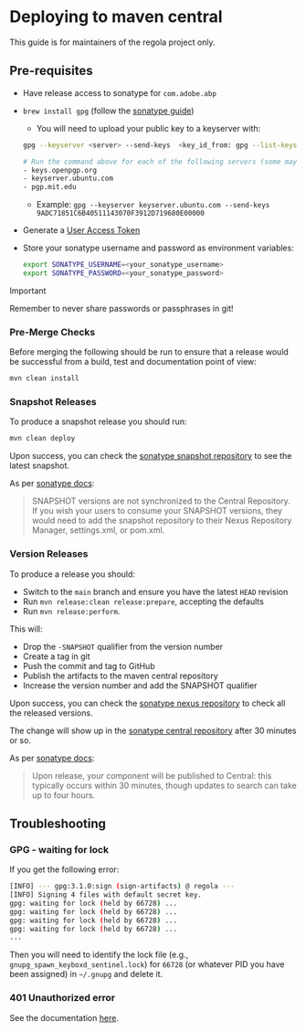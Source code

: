 # Deploying to maven central

This guide is for maintainers of the regola project only.

## Pre-requisites

- Have release access to sonatype for `com.adobe.abp`
- `brew install gpg` (follow the [sonatype guide](https://central.sonatype.org/publish/requirements/gpg/))
    - You will need to upload your public key to a keyserver with:
  ```sh
  gpg --keyserver <server> --send-keys  <key_id_from: gpg --list-keys>
  
  # Run the command above for each of the following servers (some may not respond):
  - keys.openpgp.org
  - keyserver.ubuntu.com
  - pgp.mit.edu
  ```

  - Example: `gpg --keyserver keyserver.ubuntu.com --send-keys 9ADC71851C6B40511143070F3912D719680E00000`
- Generate a [User Access Token](https://central.sonatype.org/publish/generate-token/)
- Store your sonatype username and password as environment variables:
  ```sh
  export SONATYPE_USERNAME=<your_sonatype_username>
  export SONATYPE_PASSWORD=<your_sonatype_password>
  ```

> [!IMPORTANT]
> Remember to never share passwords or passphrases in git!

### Pre-Merge Checks

Before merging the following should be run to ensure that a release would be successful from a build, test and documentation point of view:

```sh
mvn clean install
```

### Snapshot Releases

To produce a snapshot release you should run:

```sh
mvn clean deploy
```

Upon success, you can check the [sonatype snapshot repository](https://oss.sonatype.org/content/repositories/snapshots/com/adobe/abp/regola/) to see the latest snapshot.

As per [sonatype docs](https://central.sonatype.org/publish/publish-maven/#performing-a-snapshot-deployment):

> SNAPSHOT versions are not synchronized to the Central Repository. 
> If you wish your users to consume your SNAPSHOT versions, 
> they would need to add the snapshot repository to their Nexus Repository Manager, settings.xml, or pom.xml.

### Version Releases

To produce a release you should:

- Switch to the `main` branch and ensure you have the latest `HEAD` revision
- Run `mvn release:clean release:prepare`, accepting the defaults
- Run `mvn release:perform`.

This will:
- Drop the `-SNAPSHOT` qualifier from the version number
- Create a tag in git
- Push the commit and tag to GitHub
- Publish the artifacts to the maven central repository
- Increase the version number and add the SNAPSHOT qualifier

Upon success, you can check the [sonatype nexus repository](https://oss.sonatype.org/#nexus-search;quick~regola) to check all the released versions.

The change will show up in the [sonatype central repository](https://central.sonatype.com/artifact/com.adobe.abp/regola) after 30 minutes or so.

As per [sonatype docs](https://central.sonatype.org/publish/publish-guide/#releasing-to-central):

> Upon release, your component will be published to Central: this typically occurs within 30 minutes, 
> though updates to search can take up to four hours.

## Troubleshooting

### GPG - waiting for lock

If you get the following error:

```sh
[INFO] --- gpg:3.1.0:sign (sign-artifacts) @ regola ---
[INFO] Signing 4 files with default secret key.
gpg: waiting for lock (held by 66728) ...
gpg: waiting for lock (held by 66728) ...
gpg: waiting for lock (held by 66728) ...
gpg: waiting for lock (held by 66728) ...
...
```

Then you will need to identify the lock file (e.g., `gnupg_spawn_keyboxd_sentinel.lock`) 
for `66728` (or whatever PID you have been assigned) in `~/.gnupg` and delete it.

### 401 Unauthorized error

See the documentation [here](https://central.sonatype.org/faq/401-error/).
